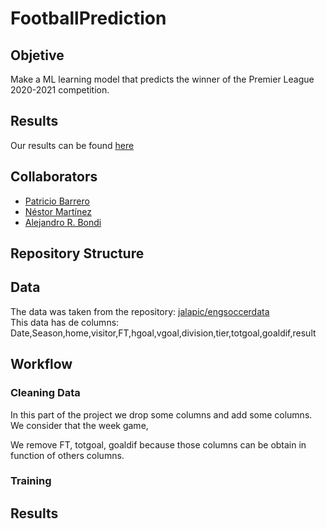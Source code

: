 # FootballPrediction

## Objetive

Make a ML learning model that predicts the winner of the Premier League 2020-2021 competition.

## Results

Our results can be found [here](https://github.com/nestorivanmo/FootballPrediction/blob/main/PPCD%20Proyecto%20Final%20-%20FootballPrediction.pdf)

## Collaborators

- [Patricio Barrero](https://github.com/patoba)
- [Néstor Martínez](https://github.com/nestorivanmo)
- [Alejandro R. Bondi](https://github.com/bondi7/)

## Repository Structure

## Data

The data was taken from the repository: [jalapic/engsoccerdata](https://github.com/jalapic/engsoccerdata)  
This data has de columns: Date,Season,home,visitor,FT,hgoal,vgoal,division,tier,totgoal,goaldif,result

## Workflow

### Cleaning Data
In this part of the project we drop some columns and add some columns. We consider that the week game,  

We remove FT, totgoal, goaldif because those columns can be obtain in function of others columns.

### Training

## Results
